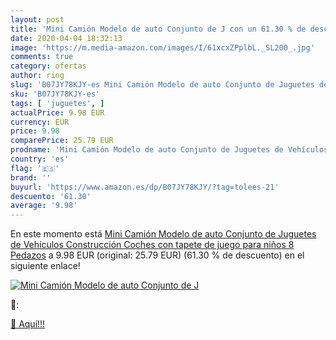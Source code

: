 ```yaml
---
layout: post
title: 'Mini Camión Modelo de auto Conjunto de J con un 61.30 % de descuento'
date: 2020-04-04 18:32:13
image: 'https://m.media-amazon.com/images/I/61xcxZPplbL._SL200_.jpg'
comments: true
category: ofertas
author: ring
slug: 'B07JY78KJY-es Mini Camión Modelo de auto Conjunto de Juguetes de...'
sku: 'B07JY78KJY-es'
tags: [ 'juguetes', ]
actualPrice: 9.98 EUR
currency: EUR
price: 9.98
comparePrice: 25.79 EUR
prodname: 'Mini Camión Modelo de auto Conjunto de Juguetes de Vehículos Construcción Coches con tapete de juego para niños  8 Pedazos'
country: 'es'
flag: '🇪🇸'
brand: ''
buyurl: 'https://www.amazon.es/dp/B07JY78KJY/?tag=tolees-21'
descuento: '61.30'
average: '9.98'
---
```


En este momento está [Mini Camión Modelo de auto Conjunto de Juguetes de Vehículos Construcción Coches con tapete de juego para niños  8 Pedazos](https://www.amazon.es/dp/B07JY78KJY/?tag=tolees-21) a 9.98 EUR (original: 25.79 EUR) (61.30 %  de descuento) en el siguiente enlace!

[![Mini Camión Modelo de auto Conjunto de J](https://m.media-amazon.com/images/I/61xcxZPplbL._SL200_.jpg)](https://www.amazon.es/dp/B07JY78KJY/?tag=tolees-21)

🔎:


[🛒 Aquí!!!](https://www.amazon.es/dp/B07JY78KJY/?tag=tolees-21)
